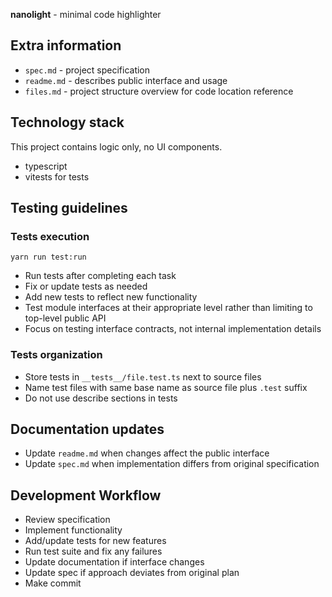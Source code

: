 **nanolight** - minimal code highlighter

## Extra information

- `spec.md` - project specification
- `readme.md` - describes public interface and usage
- `files.md` - project structure overview for code location reference

## Technology stack

This project contains logic only, no UI components.

- typescript
- vitests for tests

## Testing guidelines

### Tests execution

`yarn run test:run`

- Run tests after completing each task
- Fix or update tests as needed
- Add new tests to reflect new functionality
- Test module interfaces at their appropriate level rather than limiting to top-level public API
- Focus on testing interface contracts, not internal implementation details

### Tests organization

- Store tests in `__tests__/file.test.ts` next to source files
- Name test files with same base name as source file plus `.test` suffix
- Do not use describe sections in tests

## Documentation updates

- Update `readme.md` when changes affect the public interface
- Update `spec.md` when implementation differs from original specification

## Development Workflow

- Review specification
- Implement functionality
- Add/update tests for new features
- Run test suite and fix any failures
- Update documentation if interface changes
- Update spec if approach deviates from original plan
- Make commit
